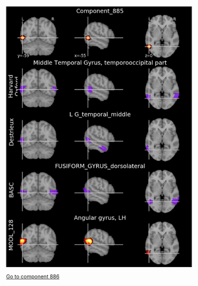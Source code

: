 


![885](preliminary/885.jpg "Component 885")

[Go to component 886](https://parietal-inria.github.io/MODL_atlas/1024/886 "Component 886")